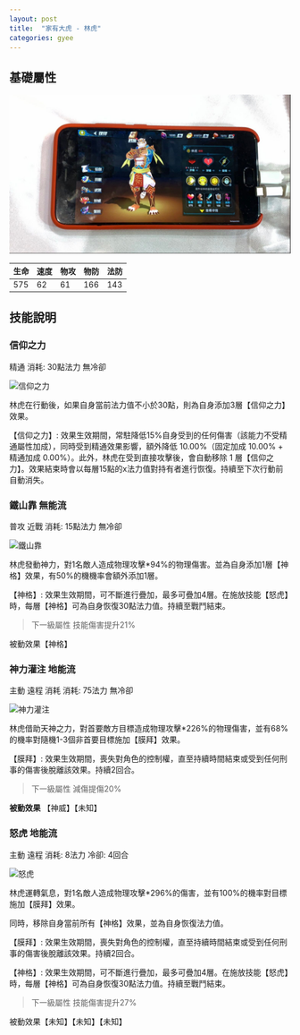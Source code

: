 ```yaml
---
layout: post
title:  "家有大虎 - 林虎"
categories: gyee
---
```


## 基礎屬性

![基礎素質][基礎素質]

生命|速度|物攻|物防|法防
--|--|--|--|--
575|62|61|166|143

## 技能說明

###	信仰之力

精通 消耗: 30點法力 無冷卻

![信仰之力][信仰之力]

林虎在行動後，如果自身當前法力值不小於30點，則為自身添加3層【信仰之力】效果。

【信仰之力】: 效果生效期間，常駐降低15%自身受到的任何傷害（該能力不受精通屬性加成），同時受到精通效果影響，額外降低 10.00%（固定加成 10.00% + 精通加成 0.00%）。此外，林虎在受到直接攻擊後，會自動移除 1 層【信仰之力】。效果結束時會以每層15點的x法力值對持有者進行恢復。持續至下次行動前自動消失。

###	鐵山靠	無能流

普攻 近戰 消耗: 15點法力 無冷卻

![鐵山靠][鐵山靠]

林虎發動神力，對1名敵人造成物理攻擊*94%的物理傷害。並為自身添加1層【神格】效果，有50%的機機率會額外添加1層。

【神格】: 效果生效期間，可不斷進行疊加，最多可疊加4層。在施放技能【怒虎】時，每層【神格】可為自身恢復30點法力值。持續至戰鬥結束。

>	下一級屬性
>	技能傷害提升21%


被動效果【神格】

### 神力灌注	地能流

主動	遠程	消耗	消耗: 75法力 無冷卻

![神力灌注][神力灌注]

林虎借助天神之力，對首要敵方目標造成物理攻擊*226%的物理傷害，並有68%的機率對隨機1-3個非首要目標施加【膜拜】效果。

【膜拜】: 效果生效期間，喪失對角色的控制權，直至持續時間結束或受到任何刑事的傷害後脫離該效果。持續2回合。

>	下一級屬性
>	減傷提傷20%

**被動效果** 【神威】【未知】

### 怒虎	地能流

主動	遠程	消耗: 8法力	冷卻: 4回合

![怒虎][怒虎]

林虎運轉氣息，對1名敵人造成物理攻擊*296%的傷害，並有100%的機率對目標施加【膜拜】效果。

同時，移除自身當前所有【神格】效果，並為自身恢復法力值。

【膜拜】: 效果生效期間，喪失對角色的控制權，直至持續時間結束或受到任何刑事的傷害後脫離該效果。持續2回合。

【神格】: 效果生效期間，可不斷進行疊加，最多可疊加4層。在施放技能【怒虎】時，每層【神格】可為自身恢復30點法力值。持續至戰鬥結束。

>	下一級屬性
>	技能傷害提升27%

被動效果【未知】【未知】【未知】

[基礎素質]: ../assets/img/Nekojishi_2.jpg
[鐵山靠]: /assets/img/Nekojishi_4.jpg
[神力灌注]: /assets/img/Nekojishi_3.jpg
[怒虎]: /assets/img/Nekojishi_1.jpg
[信仰之力]: /assets/img/Nekojishi_5.jpg
